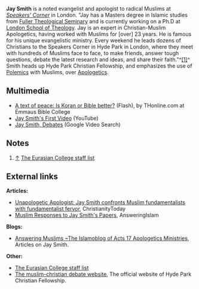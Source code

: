**Jay Smith** is a noted evangelist and apologist to radical
Muslims at
*[Speakers' Corner](http://en.wikipedia.org/wiki/Speakers'_Corner "w:Speakers' Corner")*
in London. "Jay has a Masters degree in Islamic studies from
[Fuller Theological Seminary](Fuller_Theological_Seminary "Fuller Theological Seminary")
and is currently working on a Ph.D at
[London School of Theology](index.php?title=London_School_of_Theology&action=edit&redlink=1 "London School of Theology (page does not exist)").
Jay is an expert in Christian-Muslim Apologetics, having worked
with Muslims for [over] 23 years. He is famous for his unique
evangelistic ministry. Every weekend he leads dozens of Christians
to the Speakers Corner in Hyde Park in London, where they meet with
hundreds of Muslims face to face, to make friends, answer tough
questions, debate the latest research and ideas, and share their
faith."^[[1]](#note-0)^ Smith heads up Hyde Park Christian
Fellowship, and emphasizes the use of
[Polemics](Polemics "Polemics") with Muslims, over
[Apologetics](Apologetics "Apologetics").


## Multimedia

-   [A text of peace: Is Koran or Bible better?](http://www.thonline.com/multimedia/?id=1916)
    (Flash), by THonline.com at Emmaus Bible College
-   [Jay Smith's First Video](http://www.youtube.com/watch?v=niIMuVW0_Rs)
    (YouTube)
-   [Jay Smith, Debates](http://video.google.com/videosearch?q=jay+smith+debate&emb=1&aq=f#q=jay%20smith%20debate&emb=0)
    (Google Video Search)

## Notes

1.  [↑](#ref-0)
    [The Eurasian College staff list](http://www.eurasian-college.com/eng/staff.php)

## External links

**Articles:**

-   [Unapologetic Apologist: Jay Smith confronts Muslim fundamentalists with fundamentalist fervor](http://www.christianitytoday.com/ct/2008/june/21.34.html),
    ChristianityToday
-   [Muslim Responses to Jay Smith's Papers](http://www.answering-islam.org/Responses/contrasmith.html),
    AnsweringIslam

**Blogs:**

-   [Answering Muslims \~The Islamoblog of Acts 17 Apologetics Ministries](http://www.answeringmuslims.com/search/label/Jay%20Smith),
    Articles on Jay Smith.

**Other:**

-   [The Eurasian College staff list](http://www.eurasian-college.com/eng/staff.php)
-   [The muslim-christian debate website](http://debate.org.uk/),
    The official website of Hyde Park Christian Fellowship.



